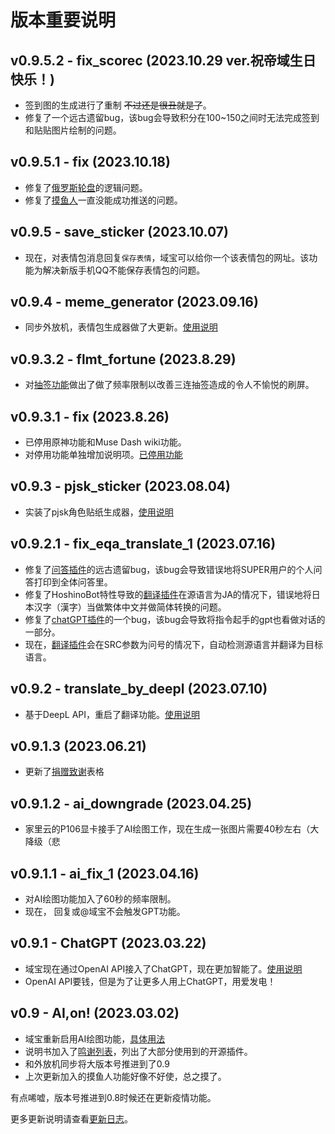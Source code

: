 # 版本重要说明

## v0.9.5.2 - fix_scorec (2023.10.29 ver.祝帝域生日快乐！)
- 签到图的生成进行了重制 ~~不过还是很丑就是了~~。
- 修复了一个远古遗留bug，该bug会导致积分在100\~150之间时无法完成签到和贴贴图片绘制的问题。

## v0.9.5.1 - fix (2023.10.18)
- 修复了[俄罗斯轮盘](manual#俄罗斯转盘)的逻辑问题。
- 修复了[摸鱼人](manual#摸鱼人)一直没能成功推送的问题。

## v0.9.5 - save_sticker (2023.10.07)
- 现在，对表情包消息回复`保存表情`，域宝可以给你一个该表情包的网址。该功能为解决新版手机QQ不能保存表情包的问题。

## v0.9.4 - meme_generator (2023.09.16)
- 同步外放机，表情包生成器做了大更新。[使用说明](manual#通用表情包生成器)

## v0.9.3.2 - flmt_fortune (2023.8.29)
- 对[抽签功能](manual#抽签)做出了做了频率限制以改善三连抽签造成的令人不愉悦的刷屏。

## v0.9.3.1 - fix (2023.8.26)
- 已停用原神功能和Muse Dash wiki功能。
- 对停用功能单独增加说明项。[已停用功能](expired.md)

## v0.9.3 - pjsk_sticker (2023.08.04)
- 实装了pjsk角色贴纸生成器，[使用说明](manual#pjsk角色贴纸)

## v0.9.2.1 - fix_eqa_translate_1 (2023.07.16)
- 修复了[问答插件](baito/manual#我问你答)的远古遗留bug，该bug会导致错误地将SUPER用户的个人问答打印到全体问答里。
- 修复了HoshinoBot特性导致的[翻译插件](baito/manual#翻译)在源语言为JA的情况下，错误地将日本汉字（漢字）当做繁体中文并做简体转换的问题。
- 修复了[chatGPT插件](manual#AI对话)的一个bug，该bug会导致将指令起手的gpt也看做对话的一部分。
- 现在，[翻译插件](baito/manual#翻译)会在SRC参数为问号的情况下，自动检测源语言并翻译为目标语言。

## v0.9.2 - translate_by_deepl (2023.07.10)
- 基于DeepL API，重启了翻译功能。[使用说明](manual#翻译)

## v0.9.1.3 (2023.06.21)
- 更新了[捐赠致谢](donate#致谢)表格

## v0.9.1.2 - ai_downgrade (2023.04.25)
- 家里云的P106显卡接手了AI绘图工作，现在生成一张图片需要40秒左右（大降级（悲

## v0.9.1.1 - ai_fix_1 (2023.04.16)
- 对AI绘图功能加入了60秒的频率限制。
- 现在， 回复或@域宝不会触发GPT功能。

## v0.9.1 - ChatGPT (2023.03.22)
- 域宝现在通过OpenAI API接入了ChatGPT，现在更加智能了。[使用说明](manual#AI对话)
- OpenAI API要钱，但是为了让更多人用上ChatGPT，用爱发电！

## v0.9 - AI,on! (2023.03.02)
- 域宝重新启用AI绘图功能，[具体用法](manual#AI绘图)
- 说明书加入了[鸣谢列表](thanks)，列出了大部分使用到的开源插件。
- 和外放机同步将大版本号推进到了0.9
- 上次更新加入的摸鱼人功能好像不好使，总之摸了。

有点唏嘘，版本号推进到0.8时候还在更新疫情功能。

更多更新说明请查看[更新日志](log)。